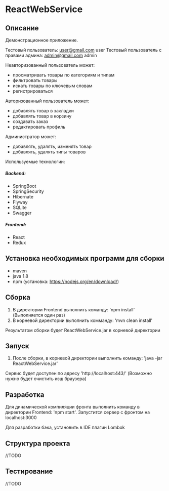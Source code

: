 # ReactWebService

## Описание

Демонстрационное приложение.

Тестовый пользователь: user@gmail.com  user
Тестовый пользователь с правами админа: admin@gmail.com  admin

Неавторизованный пользователь может:
- просматривать товары по категориям и типам
- фильтровать товары
- искать товары по ключевым словам
- регистрироваться

Авторизованный пользователь может:
- добавлять товар в закладки
- добавлять товар в корзину
- создавать заказ
- редактировать профиль

Администратор может:
- добавлять, удалять, изменять товар
- добавлять, удалять типы товаров

Используемые технологии:
##### Backend:
- SpringBoot
- SpringSecurity
- Hibernate
- Flyway
- SQLite
- Swagger

##### Frontend:
- React
- Redux


## Установка необходимых программ для сборки

- maven
- java 1.8
- npm (установка: https://nodejs.org/en/download/)


## Сборка

1. В директории Frontend выполнить команду: 'npm install' (Выполняется один раз)
2. В корневой директории выполнить комманду: 'mvn clean install'

Результатом сборки будет ReactWebService.jar в корневой директории


## Запуск

1. После сборки, в корневой директории выполнить команду:  'java -jar ReactWebService.jar'

 Сервис будет доступен по адресу 'http://localhost:443/'  (Возможно нужно будет очистить кэш браузера)


## Разработка
 
Для динамической компиляции фронта выполнить команду в директории Frontend: 'npm start'. Запустится сервер с фронтом на
localhost:3000

Для разработки бэка, установить в IDE плагин Lombok

## Структура проекта

//TODO

## Тестирование

//TODO